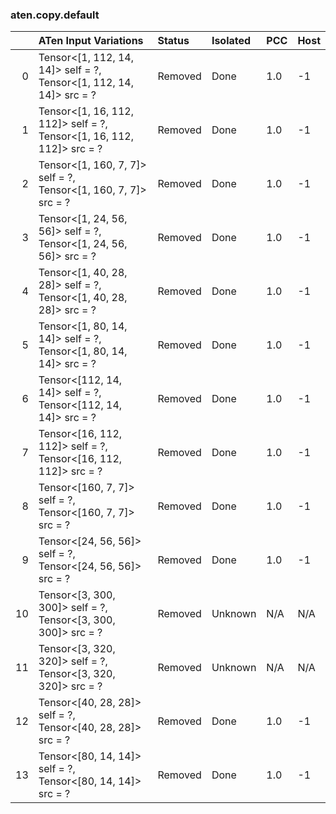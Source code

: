 ### aten.copy.default
|    | ATen Input Variations                                                    | Status   | Isolated   | PCC   | Host   |
|---:|:-------------------------------------------------------------------------|:---------|:-----------|:------|:-------|
|  0 | Tensor<[1, 112, 14, 14]> self = ?,<br>Tensor<[1, 112, 14, 14]> src = ?   | Removed  | Done       | 1.0   | -1     |
|  1 | Tensor<[1, 16, 112, 112]> self = ?,<br>Tensor<[1, 16, 112, 112]> src = ? | Removed  | Done       | 1.0   | -1     |
|  2 | Tensor<[1, 160, 7, 7]> self = ?,<br>Tensor<[1, 160, 7, 7]> src = ?       | Removed  | Done       | 1.0   | -1     |
|  3 | Tensor<[1, 24, 56, 56]> self = ?,<br>Tensor<[1, 24, 56, 56]> src = ?     | Removed  | Done       | 1.0   | -1     |
|  4 | Tensor<[1, 40, 28, 28]> self = ?,<br>Tensor<[1, 40, 28, 28]> src = ?     | Removed  | Done       | 1.0   | -1     |
|  5 | Tensor<[1, 80, 14, 14]> self = ?,<br>Tensor<[1, 80, 14, 14]> src = ?     | Removed  | Done       | 1.0   | -1     |
|  6 | Tensor<[112, 14, 14]> self = ?,<br>Tensor<[112, 14, 14]> src = ?         | Removed  | Done       | 1.0   | -1     |
|  7 | Tensor<[16, 112, 112]> self = ?,<br>Tensor<[16, 112, 112]> src = ?       | Removed  | Done       | 1.0   | -1     |
|  8 | Tensor<[160, 7, 7]> self = ?,<br>Tensor<[160, 7, 7]> src = ?             | Removed  | Done       | 1.0   | -1     |
|  9 | Tensor<[24, 56, 56]> self = ?,<br>Tensor<[24, 56, 56]> src = ?           | Removed  | Done       | 1.0   | -1     |
| 10 | Tensor<[3, 300, 300]> self = ?,<br>Tensor<[3, 300, 300]> src = ?         | Removed  | Unknown    | N/A   | N/A    |
| 11 | Tensor<[3, 320, 320]> self = ?,<br>Tensor<[3, 320, 320]> src = ?         | Removed  | Unknown    | N/A   | N/A    |
| 12 | Tensor<[40, 28, 28]> self = ?,<br>Tensor<[40, 28, 28]> src = ?           | Removed  | Done       | 1.0   | -1     |
| 13 | Tensor<[80, 14, 14]> self = ?,<br>Tensor<[80, 14, 14]> src = ?           | Removed  | Done       | 1.0   | -1     |

